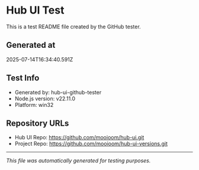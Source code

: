 # Hub UI Test

This is a test README file created by the GitHub tester.

## Generated at
2025-07-14T16:34:40.591Z

## Test Info
- Generated by: hub-ui-github-tester
- Node.js version: v22.11.0
- Platform: win32

## Repository URLs
- Hub UI Repo: https://github.com/mooioom/hub-ui.git
- Project Repo: https://github.com/mooioom/hub-ui-versions.git

---
*This file was automatically generated for testing purposes.*
